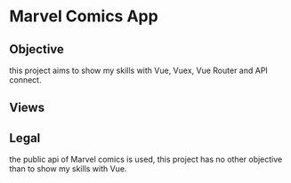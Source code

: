 # Marvel Comics App

## Objective

this project aims to show my skills with Vue, Vuex, Vue Router and API connect.

## Views


## Legal

the public api of Marvel comics is used, this project has no other objective than to show my skills with Vue.